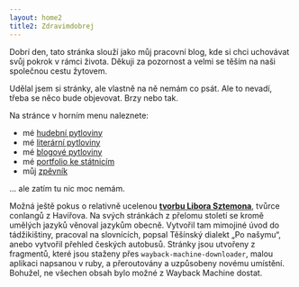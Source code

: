 ```yaml
---
layout: home2
title2: Zdravimdobrej
---
```



Dobrí den, tato stránka slouží jako můj pracovní blog, kde si chci uchovávat svůj pokrok v rámci života. Děkuji za pozornost a velmi se těším na naši společnou cestu žytovem.

Udělal jsem si stránky, ale vlastně na ně nemám co psát. Ale to nevadí, třeba se něco bude objevovat. Brzy nebo tak.

Na stránce v horním menu naleznete:

- mé [hudební pytloviny](/hudba)
- mé [literární pytloviny](/literatura)
- mé [blogové pytloviny](/blog)
- mé [portfolio ke státnicím](/cv)
- můj [zpěvník](/zpevnik/)

... ale zatím tu nic moc nemám.

Možná ještě pokus o relativně ucelenou [**tvorbu Libora Sztemona**](/ls78), tvůrce conlangů z Havířova. Na svých stránkách z přelomu století se kromě umělých jazyků věnoval jazykům obecně. Vytvořil tam mimojiné úvod do tádžikištiny, pracoval na slovnících, popsal Těšínský dialekt „Po našymu“, anebo vytvořil přehled českých autobusů. Stránky jsou utvořeny z fragmentů, které jsou staženy přes `wayback-machine-downloader`, malou aplikaci napsanou v ruby, a přeroutovány a uzpůsobeny novému umístění. Bohužel, ne všechen obsah bylo možné z Wayback Machine dostat.